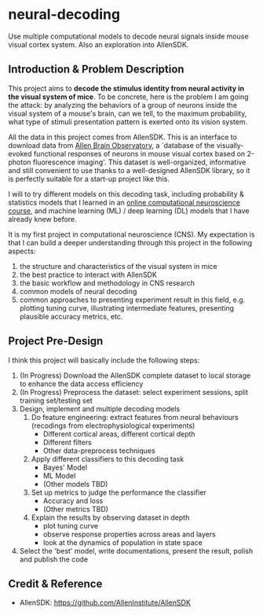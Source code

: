 # neural-decoding
Use multiple computational models to decode neural signals inside mouse visual cortex system. Also an exploration into AllenSDK.

## Introduction & Problem Description
This project aims to **decode the stimulus identity from neural activity in the visual system of mice**. To be concrete, here is the problem I am going the attack: by analyzing the behaviors of a group of neurons inside the visual system of a mouse's brain, can we tell, to the maximum probability, what type of stimuli presentation pattern is exerted onto its vision system.

All the data in this project comes from AllenSDK. This is an interface to download data from [Allen Brain Observatory](https://allensdk.readthedocs.io/en/latest/brain_observatory.html), a `database of the visually-evoked functional responses of neurons in mouse visual cortex based on 2-photon fluorescence imaging'. This dataset is well-organized, informative and still convenient to use thanks to a well-designed AllenSDK library, so it is perfectly suitable for a start-up project like this.

I will to try different models on this decoding task, including probability & statistics models that I learned in an [online computational neuroscience course](https://www.coursera.org/learn/computational-neuroscience), and machine learning (ML) / deep learning (DL) models that I have already knew before.

It is my first project in computational neuroscience (CNS). My expectation is that I can build a deeper understanding through this project in the following aspects:
1. the structure and characteristics of the visual system in mice
1. the best practice to interact with AllenSDK
1. the basic workflow and methodology in CNS research
1. common models of neural decoding
1. common approaches to presenting experiment result in this field, e.g. plotting tuning curve, illustrating intermediate features, presenting plausible accuracy metrics, etc.

## Project Pre-Design
I think this project will basically include the following steps:

1. (In Progress) Download the AllenSDK complete dataset to local storage to enhance the data access efficiency
2. (In Progress) Preprocess the dataset: select experiment sessions, split training set/testing set
3. Design, implement and multiple decoding models
    1. Do feature engineering: extract features from neural behaviours (recodings from electrophysiological experiments)
        - Different cortical areas, different cortical depth
        - Different filters
        - Other data-preprocess techniques
    2. Apply different classifiers to this decoding task
        - Bayes' Model
        - ML Model
        - (Other models TBD)
    3. Set up metrics to judge the performance the classifier
        - Accuracy and loss
        - (Other metrics TBD)
    4. Explain the results by observing dataset in depth
        - plot tuning curve
        - observe response properties across areas and layers
        - look at the dynamics of population in state space
4. Select the 'best' model, write documentations, present the result, polish and publish the code

## Credit & Reference
- AllenSDK: https://github.com/AllenInstitute/AllenSDK
